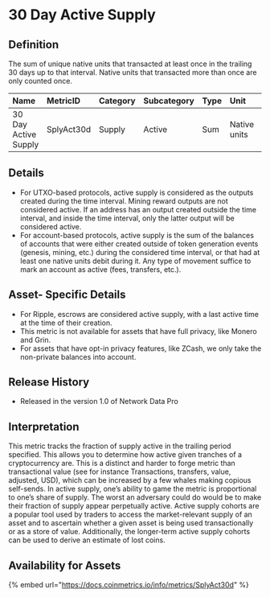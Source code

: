 # 30 Day Active Supply

## Definition

The sum of unique native units that transacted at least once in the trailing 30 days up to that interval. Native units that transacted more than once are only counted once.

| Name | MetricID | Category | Subcategory | Type | Unit | Interval |
| :--- | :--- | :--- | :--- | :--- | :--- | :--- |
| 30 Day Active Supply | SplyAct30d | Supply | Active | Sum | Native units | 30 days |

## Details

* For UTXO-based protocols, active supply is considered as the outputs created during the time interval. Mining reward outputs are not considered active. If an address has an output created outside the time interval, and inside the time interval, only the latter output will be considered active.
* For account-based protocols, active supply is the sum of the balances of accounts that were either created outside of token generation events \(genesis, mining, etc.\) during the considered time interval, or that had at least one native units debit during it. Any type of movement suffice to mark an account as active \(fees, transfers, etc.\).

## Asset- Specific Details

* For Ripple, escrows are considered active supply, with a last active time at the time of their creation.
* This metric is not available for assets that have full privacy, like Monero and Grin.
* For assets that have opt-in privacy features, like ZCash, we only take the non-private balances into account.

## Release History

* Released in the version 1.0 of Network Data Pro

## Interpretation

This metric tracks the fraction of supply active in the trailing period specified. This allows you to determine how active given tranches of a cryptocurrency are. This is a distinct and harder to forge metric than transactional value \(see for instance Transactions, transfers, value, adjusted, USD\), which can be increased by a few whales making copious self-sends. In active supply, one’s ability to game the metric is proportional to one’s share of supply. The worst an adversary could do would be to make their fraction of supply appear perpetually active. Active supply cohorts are a popular tool used by traders to access the market-relevant supply of an asset and to ascertain whether a given asset is being used transactionally or as a store of value. Additionally, the longer-term active supply cohorts can be used to derive an estimate of lost coins.

## Availability for Assets 

{% embed url="https://docs.coinmetrics.io/info/metrics/SplyAct30d" %}

